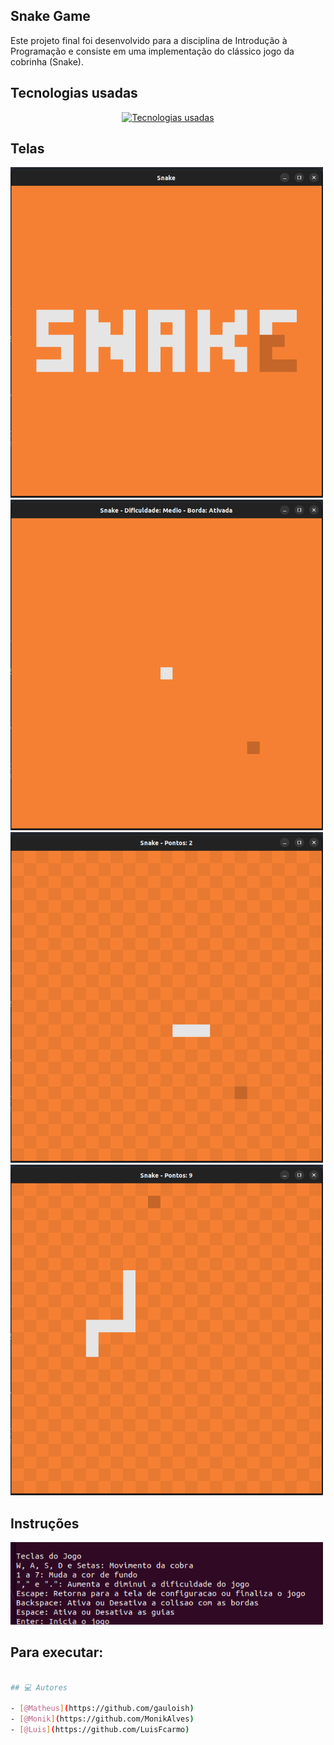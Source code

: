 ## Snake Game
Este projeto final foi desenvolvido para a disciplina de Introdução à Programação e consiste em uma implementação do clássico jogo da cobrinha (Snake).

## Tecnologias usadas

<div align="center">
  <a href="https://skillicons.dev">
    <img src="https://skillicons.dev/icons?i=c,cmake&theme=dark" alt="Tecnologias usadas" />
  </a>
</div>

## Telas 

<img src="telas/game.png" alt="Tela init" width="500"/>
<img src="telas/game2.png" alt="Tela init" width="500"/>
<img src="telas/game3.png" alt="Tela init" width="500"/>
<img src="telas/game4.png" alt="Tela init" width="500"/>

## Instruções
<img src="telas/instru.png" alt="Tela init" width="500"/>

## Para executar:
```bash

## 💻 Autores

- [@Matheus](https://github.com/gauloish)
- [@Monik](https://github.com/MonikAlves)
- [@Luis](https://github.com/LuisFcarmo)
